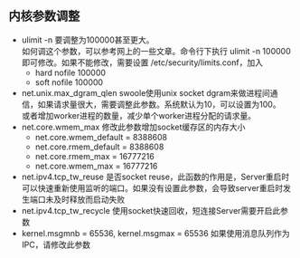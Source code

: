 内核参数调整
-----

* ulimit -n 要调整为100000甚至更大。  
如何调这个参数，可以参考网上的一些文章。命令行下执行 ulimit -n 100000即可修改。如果不能修改，需要设置  /etc/security/limits.conf，加入
	* hard nofile 100000
	* soft nofile 100000
* net.unix.max_dgram_qlen swoole使用unix socket dgram来做进程间通信，如果请求量很大，需要调整此参数。系统默认为10，可以设置为100。  
或者增加worker进程的数量，减少单个worker进程分配的请求量。
* net.core.wmem_max 修改此参数增加socket缓存区的内存大小  
	* net.core.wmem_default = 8388608
	* net.core.rmem_default = 8388608
	* net.core.rmem_max = 16777216
	* net.core.wmem_max = 16777216
* net.ipv4.tcp_tw_reuse 是否socket reuse，此函数的作用是，Server重启时可以快速重新使用监听的端口。如果没有设置此参数，会导致server重启时发生端口未及时释放而启动失败
* net.ipv4.tcp_tw_recycle 使用socket快速回收，短连接Server需要开启此参数
* kernel.msgmnb = 65536, kernel.msgmax = 65536 如果使用消息队列作为IPC，请修改此参数
